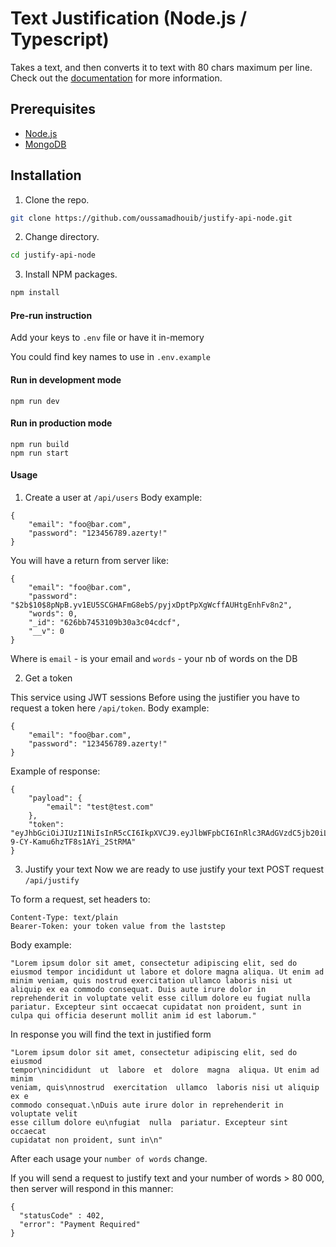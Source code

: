 # Text Justification (Node.js / Typescript)

Takes a text, and then converts it to text with 80 chars maximum per line. Check out the
[documentation](https://api-justify-node.herokuapp.com/api/docs) for more information.


## Prerequisites

- [Node.js](https://nodejs.org/en/download/)
- [MongoDB](https://docs.mongodb.com/manual/installation/)

## Installation

1. Clone the repo.

```sh
git clone https://github.com/oussamadhouib/justify-api-node.git
```

2. Change directory.

```sh
cd justify-api-node
```

3. Install NPM packages.

```sh
npm install
```
#### Pre-run instruction
Add your keys to `.env` file or have it in-memory

You could find key names to use in `.env.example`



#### Run in development mode
```
npm run dev
```

#### Run in production mode
```
npm run build
npm run start
```
#### Usage
1. Create a user at `/api/users`
Body example:
```
{
	"email": "foo@bar.com",
	"password": "123456789.azerty!"
}
```
You will have a return from server like:
```
{
    "email": "foo@bar.com",
    "password": "$2b$10$8pNpB.yv1EU5SCGHAFmG8ebS/pyjxDptPpXgWcffAUHtgEnhFv8n2",
    "words": 0,
    "_id": "626bb7453109b30a3c04cdcf",
    "__v": 0
}
```
Where is `email` - is your email
and `words` - your nb of words on the DB


2. Get a token
   
This service using JWT sessions
Before using the justifier you have to request a token here `/api/token`. 
Body example:
```
{
	"email": "foo@bar.com",
	"password": "123456789.azerty!"
}
```
Example of response:
```
{
    "payload": {
        "email": "test@test.com"
    },
    "token": "eyJhbGciOiJIUzI1NiIsInR5cCI6IkpXVCJ9.eyJlbWFpbCI6InRlc3RAdGVzdC5jb20iLCJpYXQiOjE2NTEyMjI1MTAsImV4cCI6MTY1MTgyNzMxMH0.ztI3Y8s4MoB31mR-9-CY-Kamu6hzTF8s1AYi_2StRMA"
}
```


3. Justify your text
Now we are ready to use justify your text 
POST request `/api/justify`

To form a request, set headers to:
```
Content-Type: text/plain
Bearer-Token: your token value from the laststep
```
Body example: 
```
"Lorem ipsum dolor sit amet, consectetur adipiscing elit, sed do eiusmod tempor incididunt ut labore et dolore magna aliqua. Ut enim ad minim veniam, quis nostrud exercitation ullamco laboris nisi ut aliquip ex ea commodo consequat. Duis aute irure dolor in reprehenderit in voluptate velit esse cillum dolore eu fugiat nulla pariatur. Excepteur sint occaecat cupidatat non proident, sunt in culpa qui officia deserunt mollit anim id est laborum."
```

In response you will find the text in justified form
```
"Lorem ipsum dolor sit amet, consectetur adipiscing elit, sed do eiusmod 
tempor\nincididunt  ut  labore  et  dolore  magna  aliqua. Ut enim ad minim
veniam, quis\nnostrud  exercitation  ullamco  laboris nisi ut aliquip ex e
commodo consequat.\nDuis aute irure dolor in reprehenderit in voluptate velit
esse cillum dolore eu\nfugiat  nulla  pariatur. Excepteur sint occaecat 
cupidatat non proident, sunt in\n"
```


After each usage your `number of words` change.

If you will send a request to justify text and your number of words > 80 000, then server will respond in this manner:
```
{
  "statusCode" : 402,
  "error": "Payment Required"
}
```

